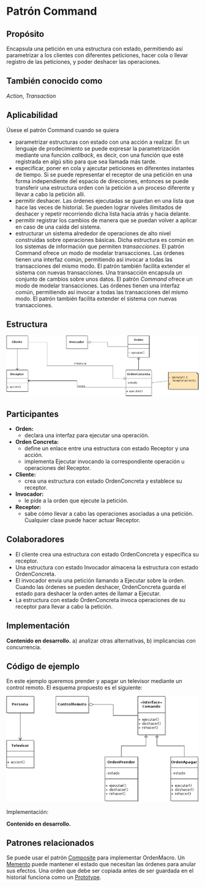 # Patrón Command

## Propósito

Encapsula una petición en una estructura con estado, permitiendo así parametrizar a los clientes con diferentes peticiones, hacer cola o llevar registro de las peticiones, y poder deshacer las operaciones.

## También conocido como

_Action_, _Transaction_

## Aplicabilidad

Úsese el patrón Command cuando se quiera

* parametrizar estructuras con estado con una acción a realizar. En un lenguaje de prodecimiento se puede expresar la parametrización mediante una función _callback_, es decir, con una función que esté registrada en algú sitio para que sea llamada más tarde.
* especificar, poner en cola y ajecutar peticiones en diferentes instantes de tiempo. Si se puede representar el receptor de una petición en una forma independiente del espacio de direcciones, entonces se puede transferir una estructura orden con la petición a un proceso diferente y llevar a cabo la petición allí.
* permitir deshacer. Las órdenes ejecutadas se guardan en una lista que hace las veces de historial. Se pueden lograr niveles ilimitados de deshacer y repetir recorriendo dicha lista hacia atrás y hacia delante.
* permitir registrar los cambios de manera que se puedan volver a aplicar en caso de una caída del sistema.
* estructurar un sistema alrededor de operaciones de alto nivel construidas sobre operaciones básicas. Dicha estructura es común en los sistemas de información que permiten *transacciones*. El patrón Command ofrece un modo de modelar transacciones. Las órdenes tienen una interfaz común, permitiendo así invocar a todas las transacciones del mismo modo. El patrón también facilita extender el sistema con nuevas transacciones. Una transacción encapsula un conjunto de cambios sobre unos datos. El patrón *Command* ofrece un modo de modelar transacciones. Las órdenes tienen una interfaz común, permitiendo así invocar a todas las transacciones del mismo modo. El patrón también facilita extender el sistema con nuevas transacciones.

## Estructura

![](/assets/uml/command.png)

## Participantes

* **Orden:**
  * declara una interfaz para ejecutar una operación.
* **Orden Concreta:**
  * define un enlace entre una estructura con estado Receptor y una acción.
  * implementa Ejecutar invocando la correspondiente operación u operaciones del Receptor.
* **Cliente:**
  * crea una estructura con estado OrdenConcreta y establece su receptor.
* **Invocador:**
  * le pide a la orden que ejecute la petición.
* **Receptor:**
  * sabe cómo llevar a cabo las operaciones asociadas a una petición. Cualquier clase puede hacer actuar Receptor.

## Colaboradores

* El cliente crea una estructura con estado OrdenConcreta y especifica su receptor.
* Una estructura con estado Invocador almacena la estructura con estado OrdenConcreta.
* El invocador envía una petición llamando a Ejecutar sobre la orden. Cuando las órdenes se pueden deshacer, OrdenConcreta guarda el estado para deshacer la orden antes de llamar a Ejecutar.
* La estructura con estado OrdenConcreta invoca operaciones de su receptor para llevar a cabo la petición.

## Implementación

**Contenido en desarrollo.** a) analizar otras alternativas, b) implicancias con concurrencia.

## Código de ejemplo

En este ejemplo queremos prender y apagar un televisor mediante un control remoto. El esquema propuesto es el siguiente:

![](/assets/uml/ejemplos/command.png)

Implementación:

**Contenido en desarrollo.**

## Patrones relacionados

Se puede usar el patrón [Composite](/patrones/estructurales/composite.md) para implementar OrdenMacro.
Un [Memento](/patrones/comportamiento/memento.md) puede mantener el estado que necesitan las órdenes para anular sus efectos.
Una orden que debe ser copiada antes de ser guardada en el historial funciona como un [Prototype](/patrones/creacionales/prototype.md).
